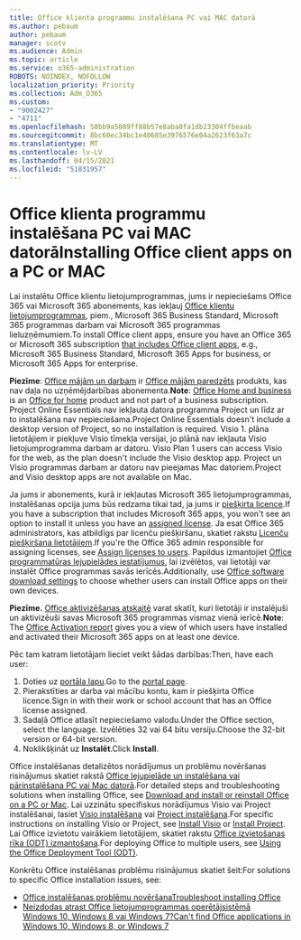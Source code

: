 ```yaml
---
title: Office klienta programmu instalēšana PC vai MAC datorā
ms.author: pebaum
author: pebaum
manager: scotv
ms.audience: Admin
ms.topic: article
ms.service: o365-administration
ROBOTS: NOINDEX, NOFOLLOW
localization_priority: Priority
ms.collection: Adm_O365
ms.custom:
- "9002427"
- "4711"
ms.openlocfilehash: 58bb9a5089ff88b57e8aba8fa1db23304ffbeaab
ms.sourcegitcommit: 8bc60ec34bc1e40685e3976576e04a2623f63a7c
ms.translationtype: MT
ms.contentlocale: lv-LV
ms.lasthandoff: 04/15/2021
ms.locfileid: "51831957"
---
```

# <a name="installing-office-client-apps-on-a-pc-or-mac"></a><span data-ttu-id="9e0d9-102">Office klienta programmu instalēšana PC vai MAC datorā</span><span class="sxs-lookup"><span data-stu-id="9e0d9-102">Installing Office client apps on a PC or MAC</span></span>

<span data-ttu-id="9e0d9-103">Lai instalētu Office klientu lietojumprogrammas, jums ir nepieciešams Office 365 vai Microsoft 365 abonements, kas iekļauj [Office klientu lietojumprogrammas](https://support.office.com/article/office-for-home-and-office-for-business-plans-28cbc8cf-1332-4f04-9123-9b660abb629e), piem., Microsoft 365 Business Standard, Microsoft 365 programmas darbam vai Microsoft 365 programmas lieluzņēmumiem.</span><span class="sxs-lookup"><span data-stu-id="9e0d9-103">To install Office client apps, ensure you have an Office 365 or Microsoft 365 subscription [that includes Office client apps](https://support.office.com/article/office-for-home-and-office-for-business-plans-28cbc8cf-1332-4f04-9123-9b660abb629e), e.g., Microsoft 365 Business Standard, Microsoft 365 Apps for business, or Microsoft 365 Apps for enterprise.</span></span>

<span data-ttu-id="9e0d9-104">**Piezīme**: [Office mājām un darbam](https://support.microsoft.com/office/office-for-home-and-office-for-business-plans-28cbc8cf-1332-4f04-9123-9b660abb629e) ir [Office mājām paredzēts](https://support.office.com/article/28cbc8cf-1332-4f04-9123-9b660abb629e?wt.mc_id=Alchemy_ClientDIA) produkts, kas nav daļa no uzņēmējdarbības abonementa.</span><span class="sxs-lookup"><span data-stu-id="9e0d9-104">**Note**: [Office Home and business](https://support.microsoft.com/office/office-for-home-and-office-for-business-plans-28cbc8cf-1332-4f04-9123-9b660abb629e) is an [Office for home](https://support.office.com/article/28cbc8cf-1332-4f04-9123-9b660abb629e?wt.mc_id=Alchemy_ClientDIA) product and not part of a business subscription.</span></span> <span data-ttu-id="9e0d9-105">Project Online Essentials nav iekļauta datora programma Project un līdz ar to instalēšana nav nepieciešama.</span><span class="sxs-lookup"><span data-stu-id="9e0d9-105">Project Online Essentials doesn't include a desktop version of Project, so no installation is required.</span></span> <span data-ttu-id="9e0d9-106">Visio 1. plāna lietotājiem ir piekļuve Visio tīmekļa versijai, jo plānā nav iekļauta Visio lietojumprogramma darbam ar datoru. </span><span class="sxs-lookup"><span data-stu-id="9e0d9-106">Visio Plan 1 users can access Visio for the web, as the plan doesn't include the Visio desktop app.</span></span> <span data-ttu-id="9e0d9-107">Project un Visio programmas darbam ar datoru nav pieejamas Mac datoriem.</span><span class="sxs-lookup"><span data-stu-id="9e0d9-107">Project and Visio desktop apps are not available on Mac.</span></span>

<span data-ttu-id="9e0d9-108">Ja jums ir abonements, kurā ir iekļautas Microsoft 365 lietojumprogrammas, instalēšanas opcija jums būs redzama tikai tad, ja jums ir [piešķirta licence](https://support.office.com/article/what-office-365-business-product-or-license-do-i-have-f8ab5e25-bf3f-4a47-b264-174b1ee925fd?wt.mc_id=scl_installoffice_home).</span><span class="sxs-lookup"><span data-stu-id="9e0d9-108">If you have a subscription that includes Microsoft 365 apps, you won't see an option to install it unless you have an [assigned license](https://support.office.com/article/what-office-365-business-product-or-license-do-i-have-f8ab5e25-bf3f-4a47-b264-174b1ee925fd?wt.mc_id=scl_installoffice_home).</span></span> <span data-ttu-id="9e0d9-109">Ja esat Office 365 administrators, kas atbildīgs par licenču piešķiršanu, skatiet rakstu [Licenču piešķiršana lietotājiem](https://support.office.com/article/assign-licenses-to-users-in-office-365-for-business-997596b5-4173-4627-b915-36abac6786dc?wt.mc_id=scl_installoffice_home).</span><span class="sxs-lookup"><span data-stu-id="9e0d9-109">If you're the Office 365 admin responsible for assigning licenses, see [Assign licenses to users](https://support.office.com/article/assign-licenses-to-users-in-office-365-for-business-997596b5-4173-4627-b915-36abac6786dc?wt.mc_id=scl_installoffice_home).</span></span> <span data-ttu-id="9e0d9-110">Papildus izmantojiet [Office programmatūras lejupielādes iestatījumus](https://docs.microsoft.com/DeployOffice/manage-software-download-settings-office-365), lai izvēlētos, vai lietotāji var instalēt Office programmas savās ierīcēs.</span><span class="sxs-lookup"><span data-stu-id="9e0d9-110">Additionally, use [Office‎ software download settings](https://docs.microsoft.com/DeployOffice/manage-software-download-settings-office-365) to choose whether users can install ‎Office‎ apps on their own devices.</span></span>

<span data-ttu-id="9e0d9-111">**Piezīme.** [Office aktivizēšanas atskaitē](https://docs.microsoft.com/microsoft-365/admin/activity-reports/microsoft-office-activations?view=o365-worldwide) varat skatīt, kuri lietotāji ir instalējuši un aktivizēuši savas Microsoft 365 programmas vismaz vienā ierīcē.</span><span class="sxs-lookup"><span data-stu-id="9e0d9-111">**Note**: The [Office Activation report](https://docs.microsoft.com/microsoft-365/admin/activity-reports/microsoft-office-activations?view=o365-worldwide) gives you a view of which users have installed and activated their Microsoft 365 apps on at least one device.</span></span>

<span data-ttu-id="9e0d9-112">Pēc tam katram lietotājam lieciet veikt šādas darbības:</span><span class="sxs-lookup"><span data-stu-id="9e0d9-112">Then, have each user:</span></span>

1. <span data-ttu-id="9e0d9-113">Doties uz [portāla lapu](https://portal.office.com/OLS/MySoftware.aspx).</span><span class="sxs-lookup"><span data-stu-id="9e0d9-113">Go to the [portal page](https://portal.office.com/OLS/MySoftware.aspx).</span></span>
2. <span data-ttu-id="9e0d9-114">Pierakstīties ar darba vai mācību kontu, kam ir piešķirta Office licence.</span><span class="sxs-lookup"><span data-stu-id="9e0d9-114">Sign in with their work or school account that has an Office license assigned.</span></span> 
3. <span data-ttu-id="9e0d9-115">Sadaļā Office atlasīt nepieciešamo valodu.</span><span class="sxs-lookup"><span data-stu-id="9e0d9-115">Under the Office section, select the language.</span></span> <span data-ttu-id="9e0d9-116">Izvēlēties 32 vai 64 bitu versiju.</span><span class="sxs-lookup"><span data-stu-id="9e0d9-116">Choose the 32-bit version or 64-bit version.</span></span>
4. <span data-ttu-id="9e0d9-117">Noklikšķināt uz **Instalēt**.</span><span class="sxs-lookup"><span data-stu-id="9e0d9-117">Click **Install**.</span></span>

<span data-ttu-id="9e0d9-118">Office instalēšanas detalizētos norādījumus un problēmu novēršanas risinājumus skatiet rakstā [Office lejupielāde un instalēšana vai pārinstalēšana PC vai Mac datorā](https://support.office.com/article/4414eaaf-0478-48be-9c42-23adc4716658?wt.mc_id=Alchemy_ClientDIA).</span><span class="sxs-lookup"><span data-stu-id="9e0d9-118">For detailed steps and troubleshooting solutions when installing Office, see [Download and install or reinstall Office on a PC or Mac](https://support.office.com/article/4414eaaf-0478-48be-9c42-23adc4716658?wt.mc_id=Alchemy_ClientDIA).</span></span> <span data-ttu-id="9e0d9-119">Lai uzzinātu specifiskus norādījumus Visio vai Project instalēšanai, lasiet [Visio instalēšana](https://support.office.com/article/f98f21e3-aa02-4827-9167-ddab5b025710) vai [Project instalēšana](https://support.office.com/article/7059249b-d9fe-4d61-ab96-5c5bf435f281).</span><span class="sxs-lookup"><span data-stu-id="9e0d9-119">For specific instructions on installing Visio or Project, see [Install Visio](https://support.office.com/article/f98f21e3-aa02-4827-9167-ddab5b025710) or [Install Project](https://support.office.com/article/7059249b-d9fe-4d61-ab96-5c5bf435f281).</span></span> <span data-ttu-id="9e0d9-120">Lai Office izvietotu vairākiem lietotājiem, skatiet rakstu [Office izvietošanas rīka (ODT) izmantošana](https://docs.microsoft.com/alchemyinsights/using-the-office-deployment-tool).</span><span class="sxs-lookup"><span data-stu-id="9e0d9-120">For deploying Office to multiple users, see [Using the Office Deployment Tool (ODT)](https://docs.microsoft.com/alchemyinsights/using-the-office-deployment-tool).</span></span>

<span data-ttu-id="9e0d9-121">Konkrētu Office instalēšanas problēmu risinājumus skatiet šeit:</span><span class="sxs-lookup"><span data-stu-id="9e0d9-121">For solutions to specific Office installation issues, see:</span></span>
- [<span data-ttu-id="9e0d9-122">Office instalēšanas problēmu novēršana</span><span class="sxs-lookup"><span data-stu-id="9e0d9-122">Troubleshoot installing Office</span></span>](https://support.office.com/article/35ff2def-e0b2-4dac-9784-4cf212c1f6c2#BKMK_ErrorMessages)
- [<span data-ttu-id="9e0d9-123">Neizdodas atrast Office lietojumprogrammas operētājsistēmā Windows 10, Windows 8 vai Windows 7?</span><span class="sxs-lookup"><span data-stu-id="9e0d9-123">Can't find Office applications in Windows 10, Windows 8, or Windows 7</span></span>](https://support.office.com/article/can-t-find-office-applications-in-windows-10-windows-8-or-windows-7-907ce545-6ae8-459b-8d9d-de6764a635d6)
